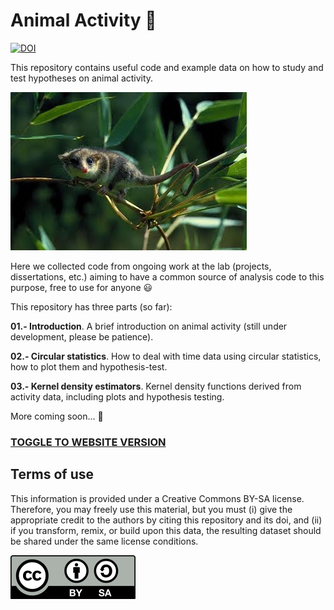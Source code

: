 # Animal Activity :bug:

[![DOI](https://zenodo.org/badge/193365640.svg)](https://zenodo.org/badge/latestdoi/193365640)

This repository contains useful code and example data on how to study and test hypotheses on animal activity.

![Dromiciops picture](images/Dromiciops.jpg)

Here we collected code from ongoing work at the lab (projects, dissertations, etc.) aiming to have a common source of analysis code to this purpose, free to use for anyone :smiley:

This repository has three parts (so far):

**01.- Introduction**. A brief introduction on animal activity (still under development, please be patience).

**02.- Circular statistics**. How to deal with time data using circular statistics, how to plot them and hypothesis-test.

**03.- Kernel density estimators**. Kernel density functions derived from activity data, including plots and hypothesis testing.

More coming soon... :metal:

### [TOGGLE TO WEBSITE VERSION](https://fonturbel-lab.github.io/AnimActivity/)

## Terms of use

This information is provided under a Creative Commons BY-SA license. Therefore, you may freely use this material, but you must (i) give the appropriate credit to the authors by citing this repository and its doi, and (ii) if you transform, remix, or build upon this data, the resulting dataset should be shared under the same license conditions.

![license](images/license.png)